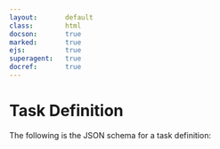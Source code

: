 ```yaml
---
layout:       default
class:        html
docson:       true
marked:       true
ejs:          true
superagent:   true
docref:       true
---
```


# Task Definition

The following is the JSON schema for a task definition:

<div data-render-schema='http://schemas.taskcluster.net/queue/v1/create-task-request.json'></div>
